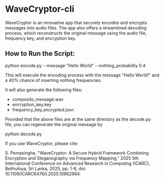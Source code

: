 # WaveCryptor-cli
WaveCryptor is an innovative app that securely encodes and encrypts messages into audio files. The app also offers a streamlined decoding process, which reconstructs the original message using the audio file, frequency key, and encryption key.

## How to Run the Script:
python encode.py --message "Hello World" --nothing_probability 0.4

This will execute the encoding process with the message "Hello World!" and a 40% chance of inserting nothing frequencies.

It will also generate the following files: 

- composite_message.wav
- encryption_key.key
- frequency_key_encrypted.json

Provided that the above files are at the same directory as the decode.py file, you can regenerate the original message by 

python decode.py

If you use WaveCryptor, please cite:

S. Pemasinghe, "WaveCryptor: A Secure Hybrid Framework Combining Encryption and Steganography via Frequency Mapping," 2025 5th International Conference on Advanced Research in Computing (ICARC), Belihuloya, Sri Lanka, 2025, pp. 1-6, doi: 10.1109/ICARC64760.2025.10962964.
